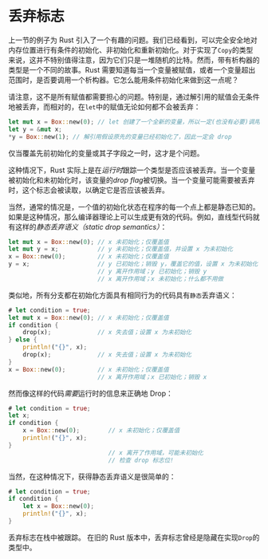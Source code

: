 # 丢弃标志

上一节的例子为 Rust 引入了一个有趣的问题。我们已经看到，可以完全安全地对内存位置进行有条件的初始化、非初始化和重新初始化。对于实现了`Copy`的类型来说，这并不特别值得注意，因为它们只是一堆随机的比特。然而，带有析构器的类型是一个不同的故事。Rust 需要知道每当一个变量被赋值，或者一个变量超出范围时，是否要调用一个析构器。它怎么能用条件初始化来做到这一点呢？

请注意，这不是所有赋值都需要担心的问题。特别是，通过解引用的赋值会无条件地被丢弃，而相对的，在`let`中的赋值无论如何都不会被丢弃：

```rust
let mut x = Box::new(0); // let 创建了一个全新的变量，所以一定(也没有必要)调用 drop
let y = &mut x;
*y = Box::new(1); // 解引用假设原先的变量已经初始化了，因此一定会 drop
```

仅当覆盖先前初始化的变量或其子字段之一时，这才是个问题。

这种情况下，Rust 实际上是在*运行时*跟踪一个类型是否应该被丢弃。当一个变量被初始化和未初始化时，该变量的*drop flag*被切换。当一个变量可能需要被丢弃时，这个标志会被读取，以确定它是否应该被丢弃。

当然，通常的情况是，一个值的初始化状态在程序的每一个点上都是静态已知的。如果是这种情况，那么编译器理论上可以生成更有效的代码。例如，直线型代码就有这样的*静态丢弃语义（static drop semantics）*：

```rust
let mut x = Box::new(0); // x 未初始化；仅覆盖值
let mut y = x;           // y 未初始化；仅覆盖值，并设置 x 为未初始化
x = Box::new(0);         // x 未初始化；仅覆盖值
y = x;                   // y 已初始化；销毁 y，覆盖它的值，设置 x 为未初始化
                         // y 离开作用域；y 已初始化；销毁 y
                         // x 离开作用域；x 未初始化；什么都不用做
```

类似地，所有分支都在初始化方面具有相同行为的代码具有`静态`丢弃语义：

```rust
# let condition = true;
let mut x = Box::new(0); // x 未初始化；仅覆盖值
if condition {
    drop(x);             // x 失去值；设置 x 为未初始化
} else {
    println!("{}", x);
    drop(x);             // x 失去值；设置 x 为未初始化
}
x = Box::new(0);         // x 未初始化；仅覆盖值
                         // x 离开作用域；x 已初始化；销毁 x
```

然而像这样的代码*需要*运行时的信息来正确地 Drop：

```rust
# let condition = true;
let x;
if condition {
    x = Box::new(0);        // x 未初始化；仅覆盖值
    println!("{}", x);
}
                            // x 离开了作用域，可能未初始化
                            // 检查 drop 标志位!
```

当然，在这种情况下，获得静态丢弃语义是很简单的：

```rust
# let condition = true;
if condition {
    let x = Box::new(0);
    println!("{}", x);
}
```

丢弃标志在栈中被跟踪。
在旧的 Rust 版本中，丢弃标志曾经是隐藏在实现`Drop`的类型中。
